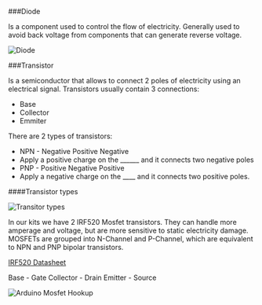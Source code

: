 ###Diode

Is a component used to control the flow of electricity. Generally used to avoid back voltage from components that can generate reverse voltage.

![Diode](https://github.com/zevenrodriguez/CIM542-642/blob/master/files/diode.jpg)


###Transistor

Is a semiconductor that allows to connect 2 poles of electricity using an electrical signal. Transistors usually contain 3 connections: 

* Base
* Collector
* Emmiter

There are 2 types of transistors:

* NPN - Negative Positive Negative
 * Apply a positive charge on the ______ and it connects two negative poles
* PNP - Positive Negative Positive
 * Apply a negative charge on the ____ and it connects two positive poles. 


####Transistor types

![Transitor types](http://3.bp.blogspot.com/-O3T6bn5xZFM/T8d0R8qGjGI/AAAAAAAAB64/eruuB7JwCIA/s1600/transistors-package.png)

In our kits we have 2 IRF520 Mosfet transistors. They can handle more amperage and voltage, but are more sensitive to static electricity damage. MOSFETs are grouped into N-Channel and P-Channel, which are equivalent to NPN and PNP bipolar transistors. 

[IRF520 Datasheet](http://pdf.datasheetcatalog.com/datasheet/fairchild/IRF520.pdf)

Base - Gate
Collector - Drain
Emitter - Source

![Arduino Mosfet Hookup](https://github.com/zevenrodriguez/CIM542-642/blob/master/Breadboard%20examples/mosfet_bb.jpg)

